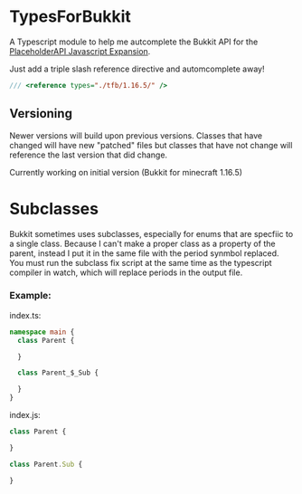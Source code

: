 # TypesForBukkit
A Typescript module to help me autcomplete the Bukkit API for the [PlaceholderAPI Javascript Expansion](https://github.com/PlaceholderAPI/Javascript-Expansion). 

Just add a triple slash reference directive and automcomplete away!
```typescript
/// <reference types="./tfb/1.16.5/" />
```

## Versioning
Newer versions will build upon previous versions. Classes that have changed will have new "patched" files but classes that have not change will reference the last version that did change.

Currently working on initial version (Bukkit for minecraft 1.16.5)

# Subclasses
Bukkit sometimes uses subclasses, especially for enums that are specfiic to a single class. Because I can't make a proper class as a property of the parent, instead I put it in the same file with the period synmbol replaced. You must run the subclass fix script at the same time as the typescript compiler in watch, which will replace periods in the output file.

### Example:

index.ts:

```typescript
namespace main {
  class Parent {

  }

  class Parent_$_Sub {

  }
}
```
index.js:
```javascript
class Parent {

}

class Parent.Sub {

}
```

